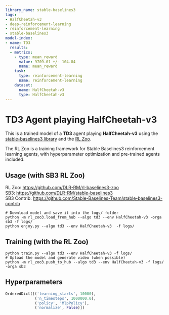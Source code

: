 ```yaml
---
library_name: stable-baselines3
tags:
- HalfCheetah-v3
- deep-reinforcement-learning
- reinforcement-learning
- stable-baselines3
model-index:
- name: TD3
  results:
  - metrics:
    - type: mean_reward
      value: 9709.01 +/- 104.84
      name: mean_reward
    task:
      type: reinforcement-learning
      name: reinforcement-learning
    dataset:
      name: HalfCheetah-v3
      type: HalfCheetah-v3
---
```


# **TD3** Agent playing **HalfCheetah-v3**
This is a trained model of a **TD3** agent playing **HalfCheetah-v3**
using the [stable-baselines3 library](https://github.com/DLR-RM/stable-baselines3)
and the [RL Zoo](https://github.com/DLR-RM/rl-baselines3-zoo).

The RL Zoo is a training framework for Stable Baselines3
reinforcement learning agents,
with hyperparameter optimization and pre-trained agents included.

## Usage (with SB3 RL Zoo)

RL Zoo: https://github.com/DLR-RM/rl-baselines3-zoo<br/>
SB3: https://github.com/DLR-RM/stable-baselines3<br/>
SB3 Contrib: https://github.com/Stable-Baselines-Team/stable-baselines3-contrib

```
# Download model and save it into the logs/ folder
python -m rl_zoo3.load_from_hub --algo td3 --env HalfCheetah-v3 -orga sb3 -f logs/
python enjoy.py --algo td3 --env HalfCheetah-v3  -f logs/
```

## Training (with the RL Zoo)
```
python train.py --algo td3 --env HalfCheetah-v3 -f logs/
# Upload the model and generate video (when possible)
python -m rl_zoo3.push_to_hub --algo td3 --env HalfCheetah-v3 -f logs/ -orga sb3
```

## Hyperparameters
```python
OrderedDict([('learning_starts', 10000),
             ('n_timesteps', 1000000.0),
             ('policy', 'MlpPolicy'),
             ('normalize', False)])
```
